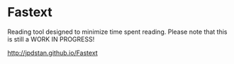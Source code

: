 Fastext
=======

Reading tool designed to minimize time spent reading. Please note that this is still a WORK IN PROGRESS!

http://jpdstan.github.io/Fastext
